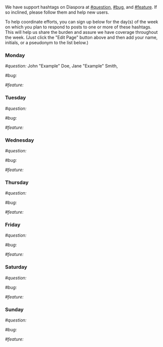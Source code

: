 We have support hashtags on Diaspora at [#question](https://joindiaspora.com/tags/question), [#bug](https://joindiaspora.com/tags/bug), and [#feature](https://joindiaspora.com/tags/feature).  If so inclined, please follow them and help new users.  

To help coordinate efforts, you can sign up below for the day(s) of the week on which you plan to respond to posts to one or more of these hashtags.  This will help us share the burden and assure we have coverage throughout the week.  (Just click the "Edit Page" button above and then add your name, initials, or a pseudonym to the list below.)

### Monday

_\#question:_ John "Example" Doe,  Jane "Example" Smith,  

_\#bug:_ 

_\#feature:_ 

### Tuesday

_\#question:_

_\#bug:_

_\#feature:_

### Wednesday

_\#question:_

_\#bug:_

_\#feature:_

### Thursday

_\#question:_

_\#bug:_

_\#feature:_

### Friday

_\#question:_

_\#bug:_

_\#feature:_

### Saturday

_\#question:_

_\#bug:_

_\#feature:_

### Sunday
_\#question:_

_\#bug:_

_\#feature:_